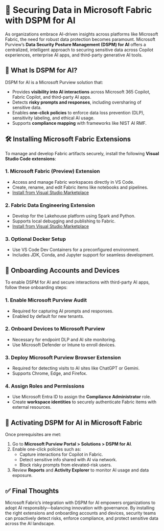 
# 🔐 Securing Data in Microsoft Fabric with DSPM for AI

As organizations embrace AI-driven insights across platforms like Microsoft Fabric, the need for robust data protection becomes paramount. Microsoft Purview’s **Data Security Posture Management (DSPM) for AI** offers a centralized, intelligent approach to securing sensitive data across Copilot experiences, enterprise AI apps, and third-party generative AI tools.

## 🧠 What Is DSPM for AI?

DSPM for AI is a Microsoft Purview solution that:
- Provides **visibility into AI interactions** across Microsoft 365 Copilot, Fabric Copilot, and third-party AI apps.
- Detects **risky prompts and responses**, including oversharing of sensitive data.
- Enables **one-click policies** to enforce data loss prevention (DLP), sensitivity labeling, and ethical AI usage.
- Supports **compliance mapping** with frameworks like NIST AI RMF.

## 🛠️ Installing Microsoft Fabric Extensions

To manage and develop Fabric artifacts securely, install the following **Visual Studio Code extensions**:

### 1. **Microsoft Fabric (Preview) Extension**
- Access and manage Fabric workspaces directly in VS Code.
- Create, rename, and edit Fabric items like notebooks and pipelines.
- [Install from Visual Studio Marketplace](https://marketplace.visualstudio.com/items?itemName=fabric.vscode-fabric)

### 2. **Fabric Data Engineering Extension**
- Develop for the Lakehouse platform using Spark and Python.
- Supports local debugging and publishing to Fabric.
- [Install from Visual Studio Marketplace](https://marketplace.visualstudio.com/items?itemName=SynapseVSCode.synapse)

### 3. **Optional Docker Setup**
- Use VS Code Dev Containers for a preconfigured environment.
- Includes JDK, Conda, and Jupyter support for seamless development.

## 👥 Onboarding Accounts and Devices

To enable DSPM for AI and secure interactions with third-party AI apps, follow these onboarding steps:

### 1. **Enable Microsoft Purview Audit**
- Required for capturing AI prompts and responses.
- Enabled by default for new tenants.

### 2. **Onboard Devices to Microsoft Purview**
- Necessary for endpoint DLP and AI site monitoring.
- Use Microsoft Defender or Intune to enroll devices.

### 3. **Deploy Microsoft Purview Browser Extension**
- Required for detecting visits to AI sites like ChatGPT or Gemini.
- Supports Chrome, Edge, and Firefox.

### 4. **Assign Roles and Permissions**
- Use Microsoft Entra ID to assign the **Compliance Administrator** role.
- Create **workspace identities** to securely authenticate Fabric items with external resources.

## 🧩 Activating DSPM for AI in Microsoft Fabric

Once prerequisites are met:
1. Go to **Microsoft Purview Portal > Solutions > DSPM for AI**.
2. Enable one-click policies such as:
   - Capture interactions for Copilot in Fabric.
   - Detect sensitive info shared with AI via network.
   - Block risky prompts from elevated-risk users.
3. Review **Reports** and **Activity Explorer** to monitor AI usage and data exposure.

## ✅ Final Thoughts

Microsoft Fabric’s integration with DSPM for AI empowers organizations to adopt AI responsibly—balancing innovation with governance. By installing the right extensions and onboarding accounts and devices, security teams can proactively detect risks, enforce compliance, and protect sensitive data across the AI landscape.


